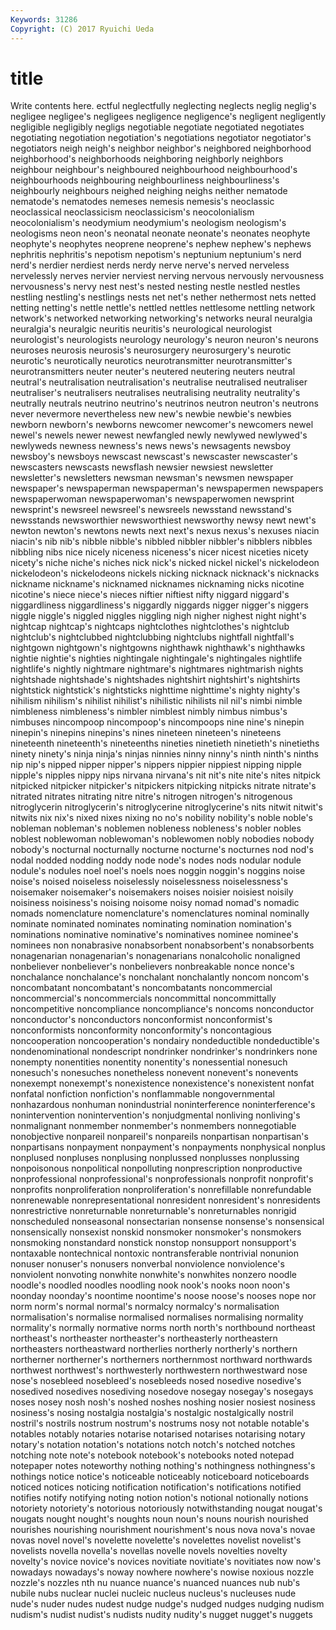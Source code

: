 ```yaml
---
Keywords: 31286 
Copyright: (C) 2017 Ryuichi Ueda
---
```


# title

Write contents here.
ectful neglectfully neglecting neglects neglig neglig's negligee negligee's negligees negligence
negligence's negligent negligently negligible negligibly negligs negotiable negotiate negotiated negotiates
negotiating negotiation negotiation's negotiations negotiator negotiator's negotiators neigh neigh's neighbor
neighbor's neighbored neighborhood neighborhood's neighborhoods neighboring neighborly neighbors neighbour neighbour's
neighboured neighbourhood neighbourhood's neighbourhoods neighbouring neighbourliness neighbourliness's neighbourly neighbours neighed
neighing neighs neither nematode nematode's nematodes nemeses nemesis nemesis's neoclassic
neoclassical neoclassicism neoclassicism's neocolonialism neocolonialism's neodymium neodymium's neologism neologism's neologisms
neon neon's neonatal neonate neonate's neonates neophyte neophyte's neophytes neoprene
neoprene's nephew nephew's nephews nephritis nephritis's nepotism nepotism's neptunium neptunium's
nerd nerd's nerdier nerdiest nerds nerdy nerve nerve's nerved nerveless
nervelessly nerves nervier nerviest nerving nervous nervously nervousness nervousness's nervy
nest nest's nested nesting nestle nestled nestles nestling nestling's nestlings
nests net net's nether nethermost nets netted netting netting's nettle
nettle's nettled nettles nettlesome nettling network network's networked networking networking's
networks neural neuralgia neuralgia's neuralgic neuritis neuritis's neurological neurologist neurologist's
neurologists neurology neurology's neuron neuron's neurons neuroses neurosis neurosis's neurosurgery
neurosurgery's neurotic neurotic's neurotically neurotics neurotransmitter neurotransmitter's neurotransmitters neuter neuter's
neutered neutering neuters neutral neutral's neutralisation neutralisation's neutralise neutralised neutraliser
neutraliser's neutralisers neutralises neutralising neutrality neutrality's neutrally neutrals neutrino neutrino's
neutrinos neutron neutron's neutrons never nevermore nevertheless new new's newbie
newbie's newbies newborn newborn's newborns newcomer newcomer's newcomers newel newel's
newels newer newest newfangled newly newlywed newlywed's newlyweds newness newness's
news news's newsagents newsboy newsboy's newsboys newscast newscast's newscaster newscaster's
newscasters newscasts newsflash newsier newsiest newsletter newsletter's newsletters newsman newsman's
newsmen newspaper newspaper's newspaperman newspaperman's newspapermen newspapers newspaperwoman newspaperwoman's newspaperwomen
newsprint newsprint's newsreel newsreel's newsreels newsstand newsstand's newsstands newsworthier newsworthiest
newsworthy newsy newt newt's newton newton's newtons newts next next's
nexus nexus's nexuses niacin niacin's nib nib's nibble nibble's nibbled
nibbler nibbler's nibblers nibbles nibbling nibs nice nicely niceness niceness's
nicer nicest niceties nicety nicety's niche niche's niches nick nick's
nicked nickel nickel's nickelodeon nickelodeon's nickelodeons nickels nicking nicknack nicknack's
nicknacks nickname nickname's nicknamed nicknames nicknaming nicks nicotine nicotine's niece
niece's nieces niftier niftiest nifty niggard niggard's niggardliness niggardliness's niggardly
niggards nigger nigger's niggers niggle niggle's niggled niggles niggling nigh
nigher nighest night night's nightcap nightcap's nightcaps nightclothes nightclothes's nightclub
nightclub's nightclubbed nightclubbing nightclubs nightfall nightfall's nightgown nightgown's nightgowns nighthawk
nighthawk's nighthawks nightie nightie's nighties nightingale nightingale's nightingales nightlife nightlife's
nightly nightmare nightmare's nightmares nightmarish nights nightshade nightshade's nightshades nightshirt
nightshirt's nightshirts nightstick nightstick's nightsticks nighttime nighttime's nighty nighty's nihilism
nihilism's nihilist nihilist's nihilistic nihilists nil nil's nimbi nimble nimbleness
nimbleness's nimbler nimblest nimbly nimbus nimbus's nimbuses nincompoop nincompoop's nincompoops
nine nine's ninepin ninepin's ninepins ninepins's nines nineteen nineteen's nineteens
nineteenth nineteenth's nineteenths nineties ninetieth ninetieth's ninetieths ninety ninety's ninja
ninja's ninjas ninnies ninny ninny's ninth ninth's ninths nip nip's
nipped nipper nipper's nippers nippier nippiest nipping nipple nipple's nipples
nippy nips nirvana nirvana's nit nit's nite nite's nites nitpick
nitpicked nitpicker nitpicker's nitpickers nitpicking nitpicks nitrate nitrate's nitrated nitrates
nitrating nitre nitre's nitrogen nitrogen's nitrogenous nitroglycerin nitroglycerin's nitroglycerine nitroglycerine's
nits nitwit nitwit's nitwits nix nix's nixed nixes nixing no
no's nobility nobility's noble noble's nobleman nobleman's noblemen nobleness nobleness's
nobler nobles noblest noblewoman noblewoman's noblewomen nobly nobodies nobody nobody's
nocturnal nocturnally nocturne nocturne's nocturnes nod nod's nodal nodded nodding
noddy node node's nodes nods nodular nodule nodule's nodules noel
noel's noels noes noggin noggin's noggins noise noise's noised noiseless
noiselessly noiselessness noiselessness's noisemaker noisemaker's noisemakers noises noisier noisiest noisily
noisiness noisiness's noising noisome noisy nomad nomad's nomadic nomads nomenclature
nomenclature's nomenclatures nominal nominally nominate nominated nominates nominating nomination nomination's
nominations nominative nominative's nominatives nominee nominee's nominees non nonabrasive nonabsorbent
nonabsorbent's nonabsorbents nonagenarian nonagenarian's nonagenarians nonalcoholic nonaligned nonbeliever nonbeliever's nonbelievers
nonbreakable nonce nonce's nonchalance nonchalance's nonchalant nonchalantly noncom noncom's noncombatant
noncombatant's noncombatants noncommercial noncommercial's noncommercials noncommittal noncommittally noncompetitive noncompliance noncompliance's
noncoms nonconductor nonconductor's nonconductors nonconformist nonconformist's nonconformists nonconformity nonconformity's noncontagious
noncooperation noncooperation's nondairy nondeductible nondeductible's nondenominational nondescript nondrinker nondrinker's nondrinkers
none nonempty nonentities nonentity nonentity's nonessential nonesuch nonesuch's nonesuches nonetheless
nonevent nonevent's nonevents nonexempt nonexempt's nonexistence nonexistence's nonexistent nonfat nonfatal
nonfiction nonfiction's nonflammable nongovernmental nonhazardous nonhuman nonindustrial noninterference noninterference's nonintervention
nonintervention's nonjudgmental nonliving nonliving's nonmalignant nonmember nonmember's nonmembers nonnegotiable nonobjective
nonpareil nonpareil's nonpareils nonpartisan nonpartisan's nonpartisans nonpayment nonpayment's nonpayments nonphysical
nonplus nonplused nonpluses nonplusing nonplussed nonplusses nonplussing nonpoisonous nonpolitical nonpolluting
nonprescription nonproductive nonprofessional nonprofessional's nonprofessionals nonprofit nonprofit's nonprofits nonproliferation nonproliferation's
nonrefillable nonrefundable nonrenewable nonrepresentational nonresident nonresident's nonresidents nonrestrictive nonreturnable nonreturnable's
nonreturnables nonrigid nonscheduled nonseasonal nonsectarian nonsense nonsense's nonsensical nonsensically nonsexist
nonskid nonsmoker nonsmoker's nonsmokers nonsmoking nonstandard nonstick nonstop nonsupport nonsupport's
nontaxable nontechnical nontoxic nontransferable nontrivial nonunion nonuser nonuser's nonusers nonverbal
nonviolence nonviolence's nonviolent nonvoting nonwhite nonwhite's nonwhites nonzero noodle noodle's
noodled noodles noodling nook nook's nooks noon noon's noonday noonday's
noontime noontime's noose noose's nooses nope nor norm norm's normal
normal's normalcy normalcy's normalisation normalisation's normalise normalised normalises normalising normality
normality's normally normative norms north north's northbound northeast northeast's northeaster
northeaster's northeasterly northeastern northeasters northeastward northerlies northerly northerly's northern northerner
northerner's northerners northernmost northward northwards northwest northwest's northwesterly northwestern northwestward
nose nose's nosebleed nosebleed's nosebleeds nosed nosedive nosedive's nosedived nosedives
nosediving nosedove nosegay nosegay's nosegays noses nosey nosh nosh's noshed
noshes noshing nosier nosiest nosiness nosiness's nosing nostalgia nostalgia's nostalgic
nostalgically nostril nostril's nostrils nostrum nostrum's nostrums nosy not notable
notable's notables notably notaries notarise notarised notarises notarising notary notary's
notation notation's notations notch notch's notched notches notching note note's
notebook notebook's notebooks noted notepad notepaper notes noteworthy nothing nothing's
nothingness nothingness's nothings notice notice's noticeable noticeably noticeboard noticeboards noticed
notices noticing notification notification's notifications notified notifies notify notifying noting
notion notion's notional notionally notions notoriety notoriety's notorious notoriously notwithstanding
nougat nougat's nougats nought nought's noughts noun noun's nouns nourish
nourished nourishes nourishing nourishment nourishment's nous nova nova's novae novas
novel novel's novelette novelette's novelettes novelist novelist's novelists novella novella's
novellas novelle novels novelties novelty novelty's novice novice's novices novitiate
novitiate's novitiates now now's nowadays nowadays's noway nowhere nowhere's nowise
noxious nozzle nozzle's nozzles nth nu nuance nuance's nuanced nuances
nub nub's nubile nubs nuclear nuclei nucleic nucleus nucleus's nucleuses
nude nude's nuder nudes nudest nudge nudge's nudged nudges nudging
nudism nudism's nudist nudist's nudists nudity nudity's nugget nugget's nuggets
